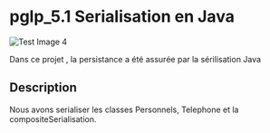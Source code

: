 # pglp_5.1 Serialisation en Java

![Test Image 4](https://www.supinfo.com/articles/resources/159429/1550/0.png)

Dans ce projet , la persistance a été  assurée par la sérilisation Java

## Description 

Nous avons serialiser les classes Personnels, Telephone et la compositeSerialisation.

